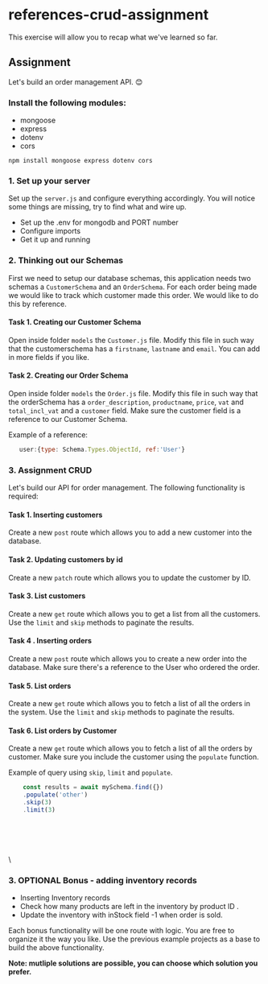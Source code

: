 # references-crud-assignment
This exercise will allow you to recap what we've learned so far. 

## Assignment
Let's build an order management API. 😊

### Install the following modules: 
+ mongoose 
+ express
+ dotenv
+ cors

`npm install mongoose express dotenv cors`

### 1. Set up your server
Set up the `server.js` and configure everything accordingly. You will notice some things are missing, try to find what and wire up. 
+ Set up the .env for mongodb and PORT number
+ Configure imports  
+ Get it up and running 

### 2. Thinking out our Schemas 
First we need to setup our database schemas, this application needs two schemas a `CustomerSchema` and an `OrderSchema`. For each order being made we would like to track which customer made this order. We would like to do this by reference. 


#### Task 1. Creating our Customer Schema  
Open inside folder `models` the `Customer.js` file. Modify this file in such way that the customerschema has a `firstname`, `lastname` and `email`. 
You can add in more fields if you like. 

#### Task 2. Creating our Order Schema  
Open inside folder `models` the `Order.js` file. Modify this file in such way that the orderSchema has a `order_description`, `productname`, `price`, `vat` and `total_incl_vat` and a `customer` field. Make sure the customer field is a reference to our Customer Schema. 

Example of a reference: 

````javascript
   user:{type: Schema.Types.ObjectId, ref:'User'}
````



### 3. Assignment CRUD 
Let's build our API for order management. The following functionality is required: 

#### Task 1. Inserting customers 
Create a new `post` route which allows you to add a new customer into the database. 


#### Task 2. Updating customers by id 
Create a new `patch` route which allows you to update the customer by ID.  

#### Task 3. List customers
Create a new `get` route which allows you to get a list from all the customers. 
Use the `limit` and `skip` methods to paginate the results. 

#### Task 4 . Inserting orders
Create a new `post` route which allows you to create a new order into the database. 
Make sure there's a reference to the User who ordered the order.

#### Task 5. List orders
Create a new `get` route which allows you to fetch a list of all the orders in the system. 
Use the `limit` and `skip` methods to paginate the results. 

#### Task 6. List orders by Customer
Create a new `get` route which allows you to fetch a list of all the orders by customer. Make sure you include the customer using the `populate` function.

Example of query using `skip`, `limit` and `populate`. 
````javascript
    const results = await mySchema.find({})
    .populate('other')
    .skip(3)
    .limit(3)
````
\
\
\
\
\


### 3. OPTIONAL Bonus - adding inventory records 
+ Inserting Inventory records
+ Check how many products are left in the inventory by product ID .
+ Update the inventory with inStock field -1 when order is sold. 

Each bonus functionality will be one route with logic. You are free to organize it the way you like. 
Use the previous example projects as a base to build the above functionality. 

**Note: mutliple solutions are possible, you can choose which solution you prefer.**









